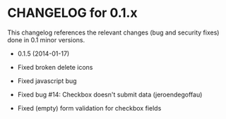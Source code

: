 CHANGELOG for 0.1.x
===================

This changelog references the relevant changes (bug and security fixes) done
in 0.1 minor versions.

* 0.1.5 (2014-01-17)

 * Fixed broken delete icons
 * Fixed javascript bug
 * Fixed bug #14: Checkbox doesn't submit data (jeroendegoffau)
 * Fixed (empty) form validation for checkbox fields
